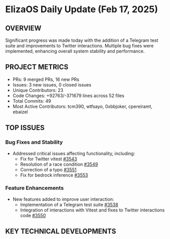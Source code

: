 # ElizaOS Daily Update (Feb 17, 2025)

## OVERVIEW 
Significant progress was made today with the addition of a Telegram test suite and improvements to Twitter interactions. Multiple bug fixes were implemented, enhancing overall system stability and performance.

## PROJECT METRICS
- PRs: 9 merged PRs, 16 new PRs
- Issues: 3 new issues, 0 closed issues
- Unique Contributors: 23
- Code Changes: +92763/-371679 lines across 52 files
- Total Commits: 49
- Most Active Contributors: tcm390, wtfsayo, 0xbbjoker, cpereiramt, ebaizel

## TOP ISSUES
### Bug Fixes and Stability
- Addressed critical issues affecting functionality, including:
  - Fix for Twitter vitest [#3543](https://github.com/elizaos/eliza/pull/3543)
  - Resolution of a race condition [#3549](https://github.com/elizaos/eliza/pull/3549)
  - Correction of a typo [#3551](https://github.com/elizaos/eliza/pull/3551)
  - Fix for bedrock inference [#3553](https://github.com/elizaos/eliza/pull/3553)

### Feature Enhancements
- New features added to improve user interaction:
  - Implementation of a Telegram test suite [#3538](https://github.com/elizaos/eliza/pull/3538)
  - Integration of interactions with Vitest and fixes to Twitter interactions code [#3550](https://github.com/elizaos/eliza/pull/3550)

## KEY TECHNICAL DEVELOPMENTS
###